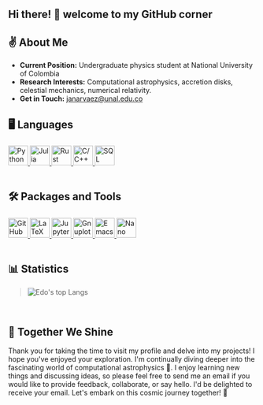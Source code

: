 ## Hi there! 👋 welcome to my GitHub corner

## ✌ About Me
- **Current Position:** Undergraduate physics student at National University of Colombia
- **Research Interests:** Computational astrophysics, accretion disks, celestial mechanics, numerical relativity.
- **Get in Touch:** <janarvaez@unal.edu.co>

## 🖥 Languages

<div style="height: fit-content; padding-top: 5px">
  
<a href="https://python.org/" target="_blank">
  <img height="40" src="https://cdn.simpleicons.org/python" title="Python">
</a>
<a href="https://julialang.org/" target="_blank">
  <img height="40" src="https://julialang.org/assets/infra/logo.svg" title="Julia">
</a>

<a href="https://www.rust-lang.org/" target="_blank">
  <img height="40" src="https://upload.wikimedia.org/wikipedia/commons/thumb/d/d5/Rust_programming_language_black_logo.svg/182px-Rust_programming_language_black_logo.svg.png" title="Rust">
</a>

<a href="https://isocpp.org/" target="_blank">
  <img height="40" src="https://isocpp.org/assets/images/cpp_logo.png" title="C/C++">
</a>

<a href="https://www.iso.org/standard/76583.html" target="_blank">
  <img height="40" src="https://cdn-icons-png.flaticon.com/512/4248/4248443.png" title="SQL">
</a>
</div><br>


 ## 🛠 Packages and Tools
 <div style="height: fit-content; padding-top: 5px">

<a href="https://github.com/" target="_blank">
  <img height="40" src="https://cdn.simpleicons.org/github/white" title="GitHub">
</a>

  <a href="https://www.latex-project.org/" target="_blank">
  <img height="40" src="https://cdn.simpleicons.org/latex" title="LaTeX">
</a>

<a href="https://jupyter.org/" target="_blank">
  <img height="40" src="https://cdn.simpleicons.org/jupyter" title="Jupyter">
</a>

<a href="http://www.gnuplot.info/" target="_blank">
  <img height="40" src="https://www.svgrepo.com/show/373631/gnuplot.svg" title="Gnuplot">
</a>

<a href="https://www.gnu.org/software/emacs/" target="_blank">
  <img height="40" src="https://www.gnu.org/software/emacs/images/emacs.png" title="Emacs">
</a>

<a href="https://www.nano-editor.org/" target="_blank">
  <img height="40" src="https://upload.wikimedia.org/wikipedia/commons/thumb/8/8a/Gnu-nano.svg/1200px-Gnu-nano.svg.png" title="Nano">
</a>

</div><br>

## 📊 Statistics
> ![Edo's top Langs](https://github-readme-stats.vercel.app/api/top-langs/?username=JackNarvaez&hide=jupyter%20notebook&layout=donut&theme=dracula)
<br>

## 🌟 Together We Shine

Thank you for taking the time to visit my profile and delve into my projects! I hope you've enjoyed your exploration. I'm continually diving deeper into the fascinating world of computational astrophysics 🌌. I enjoy learning new things and discussing ideas, so please feel free to send me an email if you would like to provide feedback, collaborate, or say hello.  I'd be delighted to receive your email. Let's embark on this cosmic journey together! 🚀
